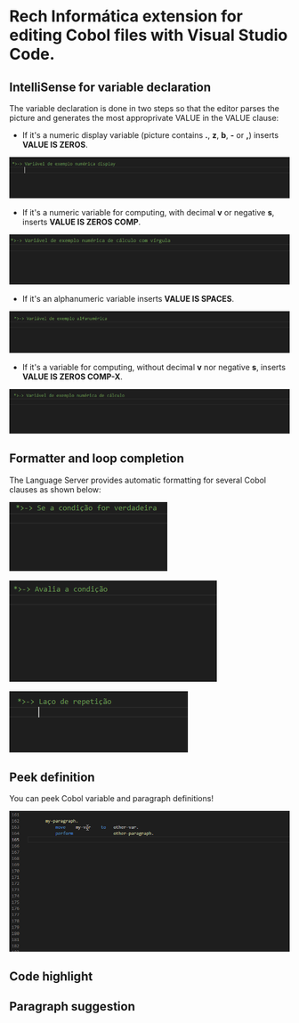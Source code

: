 # Rech Informática extension for editing Cobol files with Visual Studio Code.

## IntelliSense for variable declaration
The variable declaration is done in two steps so that the editor parses the picture and generates the most approprivate VALUE in the VALUE clause:

* If it's a numeric display variable (picture contains **.**, **z**, **b**, **-** or **,**) inserts **VALUE IS ZEROS**.

![Display variable declaration](doc/variable/display-var-declaration.gif)

* If it's a numeric variable for computing, with decimal **v** or negative **s**, inserts **VALUE IS ZEROS COMP**.

![Computing variable with comma declaration](doc/variable/comma-numeric-var-declaration.gif)

* If it's an alphanumeric variable inserts **VALUE IS SPACES**.

![Alphanumeric variable declaration](doc/variable/alphanumeric-var-declaration.gif)

* If it's a  variable for computing, without decimal **v** nor negative **s**, inserts **VALUE IS ZEROS COMP-X**.

![Computing variable declaration](doc/variable/compute-var-declaration.gif)

## Formatter and loop completion
The Language Server provides automatic formatting for several Cobol clauses as shown below:

!['if' formatter](doc/formatter/if-formatter.gif)

!['evaluate' formatter](doc/formatter/evaluate-formatter.gif)

!['loog' completion](doc/intellisense/loop-intellisense.gif)

## Peek definition
You can peek Cobol variable and paragraph definitions!

!['peek' peek](doc/peek-definition.gif)

## Code highlight

## Paragraph suggestion
